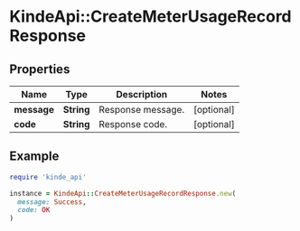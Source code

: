 # KindeApi::CreateMeterUsageRecordResponse

## Properties

| Name | Type | Description | Notes |
| ---- | ---- | ----------- | ----- |
| **message** | **String** | Response message. | [optional] |
| **code** | **String** | Response code. | [optional] |

## Example

```ruby
require 'kinde_api'

instance = KindeApi::CreateMeterUsageRecordResponse.new(
  message: Success,
  code: OK
)
```

